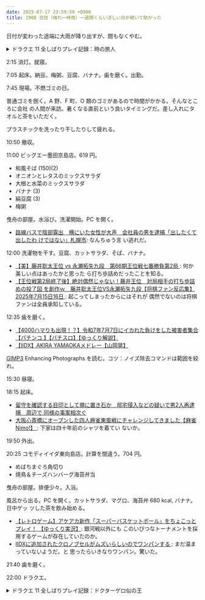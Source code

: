 ```yaml
---
date: 2025-07-17 23:59:59 +0900
title: 1908 日目（晴れ一時雨）一週間くらい涼しい日が続いて助かった
---
```


日付が変わった途端に大雨が降り出すが、間もなくやむ。

<details><summary>ドラクエ 11 全しばりプレイ記録：時の旅人</summary>
<p>本作の物語の最大の急所をやる。よく見たら時のオーブは複数ある。悠久の金庫とは何だろう。</p>

<p>少なくとも勇者のつるぎを装備していた場合、武器は自動的に魔王の剣に差し替わるらしい。
ベロニカの声が久しぶりに聞こえるいいイベント構成だ。
そしてベロニカの見てくれを猫のぬいぐるみにする。長かった。</p>

<p>始祖の森を普通に進める。主人公が強いし、武器もいいのがあるから以前より易しい。
今回もレベルを限界まで上げるつもりだが、はぐれメタルがいる場合には主人公レベル 64 にも経験値が入ることを確認。
キースドラゴンを狩りまくり、仲間たちのレベルを 42 まで上げる。</p>
</details>

2:15 消灯。就寝。

7:05 起床。納豆、梅粥、豆腐、バナナ。歯を磨く。出勤。

7:45 現場。不燃ゴミの日。

普通ゴミを捌く。A 野、F 町、O 類のゴミがあるので時間がかかる。そんなところに会社
の人間が来訪。暑くなる直前という良いタイミングだ。差し入れにタオルと茶をいただく。

プラスチックを洗ったり干したりして疲れる。

10:50 撤収。

11:00 ビッグエー墨田京島店。619 円。

* 和風そば (150)(2)
* オニオンとレタスのミックスサラダ
* 大根と水菜のミックスサラダ
* バナナ (3)
* 絹豆腐 (3)
* 梅粥

曳舟の部屋。水浴び。洗濯開始。PC を開く。

* [路線バスで陰部露出　横にいた女性が大声　会社員の男を逮捕「出したくて出したわ
  けではない」札幌市](https://www.youtube.com/watch?v=MbvdTnCiNCs): なんちゅう言
  い逃れだ。

12:00 洗濯物を干す。豆腐、カットサラダ、そば、バナナ。

* [【美】藤井聡太王位 vs 永瀬拓矢九段　第66期王位戦七番勝負第2局
  ](https://www.youtube.com/watch?v=DNX-BBWQKS0): 何か美しい点はあったかと思った
  ら打ち歩詰めだったことを知る。
* [【王位戦第2局終了後】絶対偶然じゃない！藤井王位　対局相手の打ち歩詰めの投了図
  を創作ｗ　藤井聡太王位VS永瀬拓矢九段【将棋ファン反応集】2025年7月15日16日
  ](https://www.youtube.com/watch?v=0nfWTIri1iA): 起こってしまったからにはそれが
  偶然でないのは将棋ファンは全員承知している。

12:35 歯を磨く。

* [【4000ハマりも出現！？】令和7年7月7日にイカれた負けをした被害者集合【パチンコ
  】【パチスロ】【ゆっくり解説】](https://www.youtube.com/watch?v=XMmCSW05ydQ)
* [【IIDX】AKIRA YAMAOKAメドレー【山岡晃】
  ](https://www.youtube.com/watch?v=jp79ferv_kk)

[GIMP3] Enhancing Photographs を読む。コツ：ノイズ除去コマンドは範囲を絞れ。

15:30 昼寝。

18:15 起床。

* [留守を確認する目印として塀に置き石か　邸宅侵入などの疑いで男2人再逮捕　周辺で
  同様の事案相次ぐ](https://www.youtube.com/watch?v=TW5i76G3acg)
* [大阪心斎橋にオープンした四人麻雀東風戦にチャレンジしてきました【麻雀Nimo!】
  ](https://www.youtube.com/watch?v=ccFpXDObK_c): 下家は四十年前のシャツを着てい
  ないか。

19:50 外出。

20:25 コモディイイダ東向島店。計算を間違う。704 円。

* めばちまぐろ角切り
* 焼鳥＆チーズハンバーグ海苔弁当

曳舟の部屋。排便少々。入浴。

風呂から出る。PC を開く。カットサラダ、マグロ、海苔弁 680 kcal, バナナ。日中ゲッ
ツした茶を飲み始める。

* [【レトロゲーム】アケアカ新作「スーパーバスケットボール」をちょこっとプレイ！
  【ゆっくり実況】](https://www.youtube.com/watch?v=MaoX_S0b9yg): 銀河戦以外にも
  このいびつなトーナメントを採用するゲームが存在していたのか。
* [IIDXに追加されたクロノプセルがムズいらしいのでワンパンする
  ](https://www.youtube.com/watch?v=3fsam1IxOfk): まだ温まっていないようだ。と
  思ったらいきなりワンパン。驚いた。

21:40 歯を磨く。

22:00 ドラクエ。

<details><summary>ドラクエ 11 全しばりプレイ記録：ドクターゲロ似の王</summary>
<p>オーブを祭壇に捧げるところから再開だった。夜のほうがきれいかもと思って来たが、昼になってしまった。</p>

<p>ホメロス戦はいちおう油断しないで戦う。入れ替えなしで勝利。この後の寸劇は興味深い。
邪神の子も尾行しているのか。</p>

<p>主人公以外はライオンヘッド、サイクロプスからも経験値が入る。
キースドラゴンのほうが高いものの。</p>

<p>スライムナイトの転生モンスターを図鑑埋めに行く。
トータル 150 頭近く倒してようやく出現する始末。</p>

<p>デルカダール城のイベントを進める。ボス戦まで進める。時刻が半端なのできちんと戦闘するのは後にして、一回試しに戦う。
ウルノーガの HP が高くないようなのでいけるだろう。
仲間のレベルが低いことに注意。勘違いでバイキルトはベロニカしか使えないと思い込んでいた。</p>
</details>

[GIMP3]: <https://docs.gimp.org/3.0/en/>

